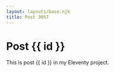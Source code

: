```yaml
---
layout: layouts/base.njk
title: Post 3057
---
```


# Post {{ id }}

This is post {{ id }} in my Eleventy project.
